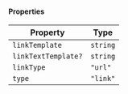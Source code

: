 #### Properties

| Property                                          | Type     |
| ------------------------------------------------- | -------- |
| <a id="linktemplate"></a> `linkTemplate`          | `string` |
| <a id="linktexttemplate"></a> `linkTextTemplate?` | `string` |
| <a id="linktype"></a> `linkType`                  | `"url"`  |
| <a id="type"></a> `type`                          | `"link"` |
